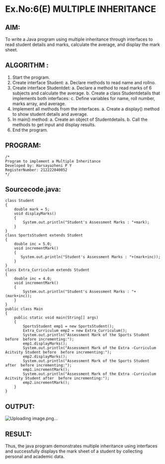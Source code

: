 # Ex.No:6(E)  MULTIPLE INHERITANCE

## AIM:
To write a Java program using multiple inheritance through interfaces to read student details and marks, calculate the average, and display the mark sheet.

## ALGORITHM :

1.	Start the program.
2.	Create interface Student:
a.	Declare methods to read name and rollno.
3.	Create interface Studentdet:
a.	Declare a method to read marks of 6 subjects and calculate the average.
b.	Create a class Studentdetails that implements both interfaces:
c.	Define variables for name, roll number, marks array, and average.
4.	Implement all methods from the interfaces.
a.	Create a display() method to show student details and average.
5.	In main() method:
a.	Create an object of Studentdetails.
b.	Call the methods to get input and display results.
6.	End the program.


## PROGRAM:
 ```
/*
Program to implement a Multiple Inheritance
Developed by: Harsayazheni P Y
RegisterNumber: 212222040052
*/
```

## Sourcecode.java:
```
class Student
{
    double mark = 5;
    void displayMarks()
    {
        System.out.println("Student's Assessment Marks : "+mark);
    }
}
class SportsStudent extends Student
{
    double inc = 5.0;
    void incrementMark()
    {
       System.out.println("Student's Assessment Marks : "+(mark+inc));
    }
}
class Extra_Curriculum extends Student
{
    double inc = 4.0;
    void incrementMark()
    {
        System.out.println("Student's Assessment Marks : "+(mark+inc));
    }
}
public class Main
{
    public static void main(String[] args)
    {
        SportsStudent emp1 = new SportsStudent();
        Extra_Curriculum emp2 = new Extra_Curriculum();
        System.out.println("Assessment Mark of the Sports Student before  before incrementing:");
        emp1.displayMarks();
        System.out.println("Assessment Mark of the Extra -Curriculum Acitvity Student before  before incrementing:");
        emp2.displayMarks();
        System.out.println("Assessment Mark of the Sports Student after  before incrementing:");
        emp1.incrementMark();
        System.out.println("Assessment Mark of the Extra -Curriculum Acitvity Student after  before incrementing:");
        emp2.incrementMark();
    }
}
```






## OUTPUT:

![Uploading image.png…]()


## RESULT:

Thus, the java program demonstrates multiple inheritance using interfaces and successfully displays the mark sheet of a student by collecting personal and academic data. 
